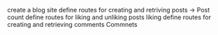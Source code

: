 create a blog site 
define routes for creating and retriving posts -> Post count
define routes for liking and unliking posts liking
define routes for creating and retrieving comments  Commnets